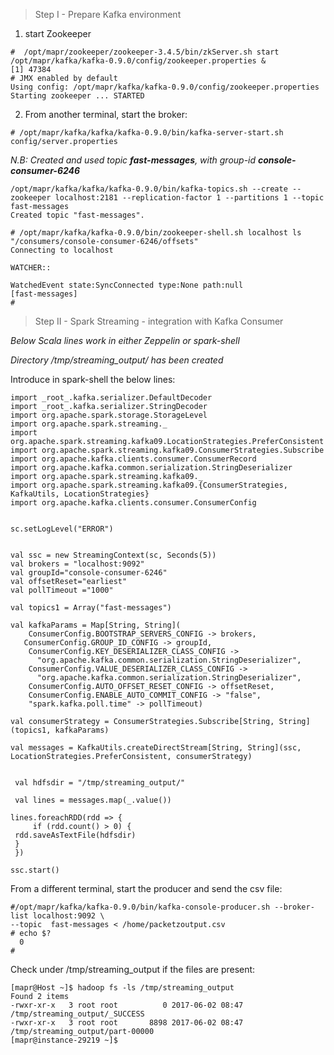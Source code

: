 


>Step I - Prepare Kafka environment


1) start Zookeeper

```
#  /opt/mapr/zookeeper/zookeeper-3.4.5/bin/zkServer.sh start /opt/mapr/kafka/kafka-0.9.0/config/zookeeper.properties &
[1] 47384
# JMX enabled by default
Using config: /opt/mapr/kafka/kafka-0.9.0/config/zookeeper.properties
Starting zookeeper ... STARTED
```
2) From another terminal, start the broker:

```
# /opt/mapr/kafka/kafka/kafka-0.9.0/bin/kafka-server-start.sh config/server.properties
```

<i> N.B: Created and used topic  <b>fast-messages</b>, with group-id <b>console-consumer-6246 </b> </i>
```
/opt/mapr/kafka/kafka/kafka-0.9.0/bin/kafka-topics.sh --create --zookeeper localhost:2181 --replication-factor 1 --partitions 1 --topic   fast-messages
Created topic "fast-messages".

```
```
# /opt/mapr/kafka/kafka-0.9.0/bin/zookeeper-shell.sh localhost ls "/consumers/console-consumer-6246/offsets"
Connecting to localhost

WATCHER::

WatchedEvent state:SyncConnected type:None path:null
[fast-messages]
#
```




>Step II - Spark Streaming - integration with Kafka Consumer

<i>Below Scala lines work in either Zeppelin or spark-shell </i>

<i> Directory /tmp/streaming_output/ has been created </i>

Introduce in spark-shell the below lines:

```
import _root_.kafka.serializer.DefaultDecoder
import _root_.kafka.serializer.StringDecoder
import org.apache.spark.storage.StorageLevel
import org.apache.spark.streaming._
import org.apache.spark.streaming.kafka09.LocationStrategies.PreferConsistent
import org.apache.spark.streaming.kafka09.ConsumerStrategies.Subscribe
import org.apache.kafka.clients.consumer.ConsumerRecord
import org.apache.kafka.common.serialization.StringDeserializer
import org.apache.spark.streaming.kafka09._
import org.apache.spark.streaming.kafka09.{ConsumerStrategies, KafkaUtils, LocationStrategies}
import org.apache.kafka.clients.consumer.ConsumerConfig


sc.setLogLevel("ERROR")


val ssc = new StreamingContext(sc, Seconds(5))
val brokers = "localhost:9092"
val groupId="console-consumer-6246"
val offsetReset="earliest"
val pollTimeout ="1000"

val topics1 = Array("fast-messages")

val kafkaParams = Map[String, String](
    ConsumerConfig.BOOTSTRAP_SERVERS_CONFIG -> brokers,
   ConsumerConfig.GROUP_ID_CONFIG -> groupId,
    ConsumerConfig.KEY_DESERIALIZER_CLASS_CONFIG ->
      "org.apache.kafka.common.serialization.StringDeserializer",
    ConsumerConfig.VALUE_DESERIALIZER_CLASS_CONFIG ->
      "org.apache.kafka.common.serialization.StringDeserializer",
    ConsumerConfig.AUTO_OFFSET_RESET_CONFIG -> offsetReset,
    ConsumerConfig.ENABLE_AUTO_COMMIT_CONFIG -> "false",
    "spark.kafka.poll.time" -> pollTimeout)

val consumerStrategy = ConsumerStrategies.Subscribe[String, String](topics1, kafkaParams)

val messages = KafkaUtils.createDirectStream[String, String](ssc, LocationStrategies.PreferConsistent, consumerStrategy)

 
 val hdfsdir = "/tmp/streaming_output/"    

 val lines = messages.map(_.value())

lines.foreachRDD(rdd => {
     if (rdd.count() > 0) {
 rdd.saveAsTextFile(hdfsdir)
 }
 })

ssc.start()
```

From a different terminal, start the producer and send the csv file:

```
#/opt/mapr/kafka/kafka-0.9.0/bin/kafka-console-producer.sh --broker-list localhost:9092 \
--topic  fast-messages < /home/packetzoutput.csv
# echo $?
  0
#
```

Check under /tmp/streaming_output if the files are present:

```
[mapr@Host ~]$ hadoop fs -ls /tmp/streaming_output
Found 2 items
-rwxr-xr-x   3 root root          0 2017-06-02 08:47 /tmp/streaming_output/_SUCCESS
-rwxr-xr-x   3 root root       8898 2017-06-02 08:47 /tmp/streaming_output/part-00000
[mapr@instance-29219 ~]$
```

